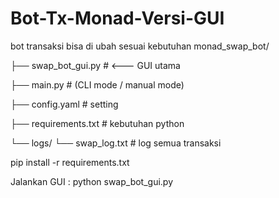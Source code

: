 # Bot-Tx-Monad-Versi-GUI
bot transaksi bisa di ubah sesuai kebutuhan
monad_swap_bot/

├── swap_bot_gui.py      # <--- GUI utama

├── main.py              # (CLI mode / manual mode)

├── config.yaml          # setting

├── requirements.txt     # kebutuhan python

└── logs/
    └── swap_log.txt     # log semua transaksi


pip install -r requirements.txt

Jalankan GUI : python swap_bot_gui.py


